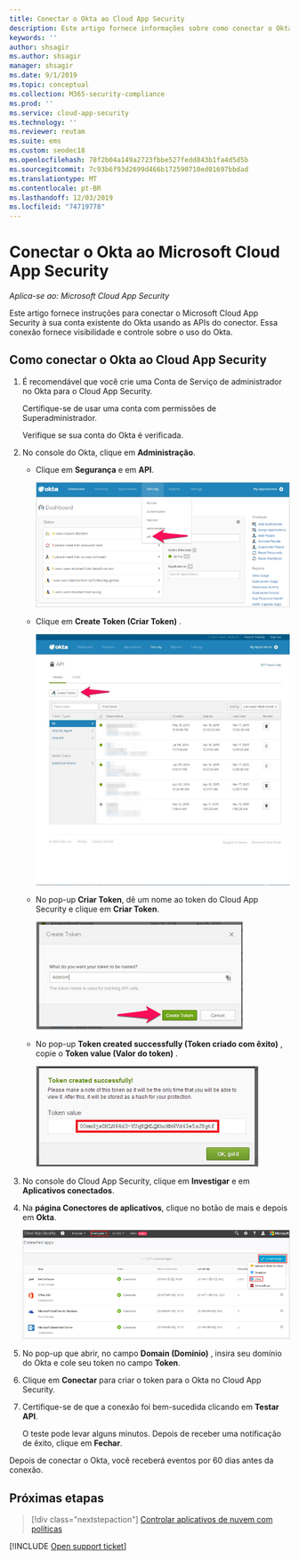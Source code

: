 ```yaml
---
title: Conectar o Okta ao Cloud App Security
description: Este artigo fornece informações sobre como conectar o Okta ao Cloud App Security usando o conector de API para obter visibilidade e controle sobre o uso.
keywords: ''
author: shsagir
ms.author: shsagir
manager: shsagir
ms.date: 9/1/2019
ms.topic: conceptual
ms.collection: M365-security-compliance
ms.prod: ''
ms.service: cloud-app-security
ms.technology: ''
ms.reviewer: reutam
ms.suite: ems
ms.custom: seodec18
ms.openlocfilehash: 78f2b04a149a2723fbbe527fedd843b1fa4d5d5b
ms.sourcegitcommit: 7c93b6f93d2699d466b172590710ed01697bbdad
ms.translationtype: MT
ms.contentlocale: pt-BR
ms.lasthandoff: 12/03/2019
ms.locfileid: "74719778"
---
```

# <a name="connect-okta-to-microsoft-cloud-app-security"></a>Conectar o Okta ao Microsoft Cloud App Security

*Aplica-se ao: Microsoft Cloud App Security*

Este artigo fornece instruções para conectar o Microsoft Cloud App Security à sua conta existente do Okta usando as APIs do conector. Essa conexão fornece visibilidade e controle sobre o uso do Okta.

## <a name="how-to-connect-okta-to-cloud-app-security"></a>Como conectar o Okta ao Cloud App Security

1. É recomendável que você crie uma Conta de Serviço de administrador no Okta para o Cloud App Security.

    Certifique-se de usar uma conta com permissões de Superadministrador.

    Verifique se sua conta do Okta é verificada.

1. No console do Okta, clique em **Administração**.

    - Clique em **Segurança** e em **API**.

         ![API Okta](media/okta-api.png "API Okta")

    - Clique em **Create Token (Criar Token)** .

         ![Okta criar token](media/okta-createtoken.jpg "Okta criar token")

    - No pop-up **Criar Token**, dê um nome ao token do Cloud App Security e clique em **Criar Token**.

         ![Pop-up de token Okta](media/okta-token-popup.png "Pop-up de token Okta")

    - No pop-up **Token created successfully (Token criado com êxito)** , copie o **Token value (Valor do token)** .

         ![Valor do token Okta](media/okta-token-value.png "Valor do token Okta")

1. No console do Cloud App Security, clique em **Investigar** e em **Aplicativos conectados**.

1. Na **página Conectores de aplicativos**, clique no botão de mais e depois em **Okta**.

    ![conectar Okta](media/connect-okta.png "conectar Okta")

1. No pop-up que abrir, no campo **Domain (Domínio)** , insira seu domínio do Okta e cole seu token no campo **Token**.

1. Clique em **Conectar** para criar o token para o Okta no Cloud App Security.

1. Certifique-se de que a conexão foi bem-sucedida clicando em **Testar API**.

    O teste pode levar alguns minutos. Depois de receber uma notificação de êxito, clique em **Fechar**.

Depois de conectar o Okta, você receberá eventos por 60 dias antes da conexão.

## <a name="next-steps"></a>Próximas etapas

> [!div class="nextstepaction"]
> [Controlar aplicativos de nuvem com políticas](control-cloud-apps-with-policies.md)

[!INCLUDE [Open support ticket](includes/support.md)]
